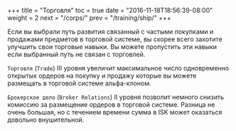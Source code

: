 +++
title = "Торговля"
toc = true
date = "2016-11-18T18:56:39-08:00"
weight = 2
next = "/corps/"
prev = "/training/ship/"
+++

Если вы выбрали путь развития связанный с частыми покупками и продажами предметов в торговой системе,
вы скорее всего захотите улучшить свои торговые навыки. Вы можете пропустить эти навыки если 
выбранный путь не связан с торговлей.

`Торговля` (`Trade`) III уровня увеличит максимальное число одновременно открытых ордеров на покупку и продажу 
которые вы можете размещать в торговой системе альфа-клоном.

`Брокерское дело` (`Broker Relations`) II уровня позволит немного снизить комиссию за размещение ордеров в торговой системе.
Разница не очень большая, но с течением времени сумма в ISK может оказаться довольно внушительной.

